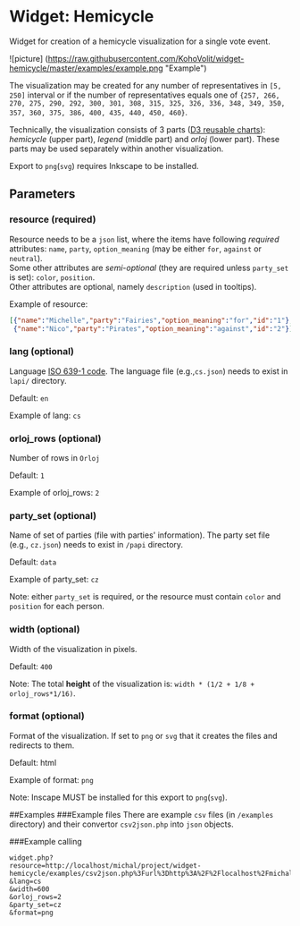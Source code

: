 # Widget: Hemicycle
Widget for creation of a hemicycle visualization for a single vote event.

![picture] (https://raw.githubusercontent.com/KohoVolit/widget-hemicycle/master/examples/example.png "Example")

The visualization may be created for any number of representatives in `[5, 250]` interval or if the number of representatives equals one of `{257, 266, 270, 275, 290, 292, 300, 301, 308, 315, 325, 326, 336, 348, 349, 350, 357, 360, 375, 386, 400, 435, 440, 450, 460}`.

Technically, the visualization consists of 3 parts ([D3 reusable charts](http://bost.ocks.org/mike/chart/)): *hemicycle* (upper part), *legend* (middle part) and *orloj* (lower part). These parts may be used separately within another visualization.

Export to `png`(`svg`) requires Inkscape to be installed.

## Parameters
### resource (required)
Resource needs to be a `json` list, where the items have following *required* attributes: `name`, `party`, `option_meaning` (may be either `for`, `against` or `neutral`).  
Some other attributes are *semi-optional* (they are required unless `party_set` is set): `color`, `position`.  
Other attributes are optional, namely `description` (used in tooltips).

Example of resource:
```json
[{"name":"Michelle","party":"Fairies","option_meaning":"for","id":"1"},
 {"name":"Nico","party":"Pirates","option_meaning":"against","id":"2"}]
```

### lang (optional)
Language [ISO 639-1 code](http://en.wikipedia.org/wiki/List_of_ISO_639-1_codes). The language file (e.g.,`cs.json`) needs to exist in `lapi/` directory.

Default: `en`

Example of lang: `cs`

### orloj_rows (optional)
Number of rows in `Orloj`

Default: `1`

Example of orloj_rows: `2`

### party_set (optional)
Name of set of parties (file with parties' information). The party set file (e.g., `cz.json`) needs to exist in `/papi` directory.

Default: `data`

Example of party_set: `cz`

Note: either `party_set` is required, or the resource must contain `color` and `position` for each person.

### width (optional)
Width of the visualization in pixels.

Default: `400`

Note: The total **height** of the visualization is: `width * (1/2 + 1/8 + orloj_rows*1/16)`.

### format (optional)
Format of the visualization. If set to `png` or `svg` that it creates the files and redirects to them.

Default: html

Example of format: `png`

Note: Inscape MUST be installed for this export to `png`(`svg`).

##Examples
###Example files
There are example `csv` files (in `/examples` directory) and their convertor `csv2json.php` into `json` objects.

###Example calling
```url
widget.php?  
resource=http://localhost/michal/project/widget-hemicycle/examples/csv2json.php%3Furl%3Dhttp%3A%2F%2Flocalhost%2Fmichal%2Fdev%2Fhemicycle%2Foptims%2Fsingle_vote_event2.csv  
&lang=cs  
&width=600  
&orloj_rows=2  
&party_set=cz
&format=png
```


